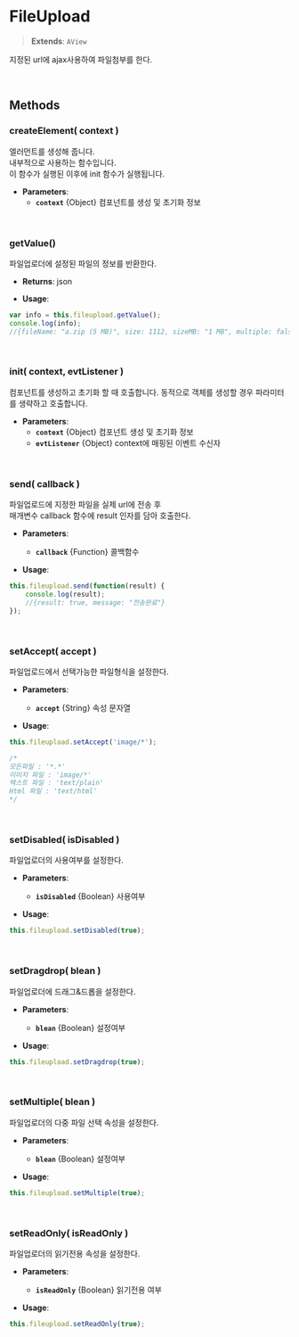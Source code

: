 # FileUpload
> **Extends**: `AView`

지정된 url에 ajax사용하여 파일첨부를 한다.

<br/>

## Methods

### createElement( context )

엘러먼트를 생성해 줍니다.<br/>내부적으로 사용하는 함수입니다.<br/>이 함수가 실행된 이후에 init 함수가 실행됩니다.

* **Parameters**: 
	* **`context`** {Object} 컴포넌트를 생성 및 초기화 정보

<br/>

### getValue()

파일업로더에 설정된 파일의 정보를 반환한다.

* **Returns**: json

* **Usage**: 
```js
var info = this.fileupload.getValue();
console.log(info);
//{fileName: "a.zip (5 MB)", size: 1112, sizeMB: "1 MB", multiple: false, accept: ""}
```

<br/>

### init( context, evtListener )

컴포넌트를 생성하고 초기화 할 때 호출합니다. 동적으로 객체를 생성할 경우 파라미터를 생략하고 호출합니다.

* **Parameters**: 
	* **`context`** {Object} 컴포넌트 생성 및 초기화 정보
	* **`evtListener`** {Object} context에 매핑된 이벤트 수신자

<br/>

### send( callback )

파일업로드에 지정한 파일을 실제 url에 전송 후<br/>매개변수 callback 함수에 result 인자를 담아 호출한다.

* **Parameters**: 
	* **`callback`** {Function} 콜백함수

* **Usage**: 
```js
this.fileupload.send(function(result) {
    console.log(result);
    //{result: true, message: "전송완료"}
});
```

<br/>

### setAccept( accept )

파일업로드에서 선택가능한 파일형식을 설정한다.

* **Parameters**: 
	* **`accept`** {String} 속성 문자열

* **Usage**: 
```js
this.fileupload.setAccept('image/*');

/*
모든파일 : '*.*'
이미지 파일 : 'image/*'
텍스트 파일 : 'text/plain'
Html 파일 : 'text/html'
*/
```

<br/>

### setDisabled( isDisabled )

파일업로더의 사용여부를 설정한다.

* **Parameters**: 
	* **`isDisabled`** {Boolean} 사용여부

* **Usage**: 
```js
this.fileupload.setDisabled(true);
```

<br/>

### setDragdrop( blean )

파일업로더에 드래그&드롭을 설정한다.

* **Parameters**: 
	* **`blean`** {Boolean} 설정여부

* **Usage**: 
```js
this.fileupload.setDragdrop(true);
```

<br/>

### setMultiple( blean )

파일업로더의 다중 파일 선택 속성을 설정한다.

* **Parameters**: 
	* **`blean`** {Boolean} 설정여부

* **Usage**: 
```js
this.fileupload.setMultiple(true);
```

<br/>

### setReadOnly( isReadOnly )

파일업로더의 읽기전용 속성을 설정한다.

* **Parameters**: 
	* **`isReadOnly`** {Boolean} 읽기전용 여부

* **Usage**: 
```js
this.fileupload.setReadOnly(true);
```

<br/>
<br/>
